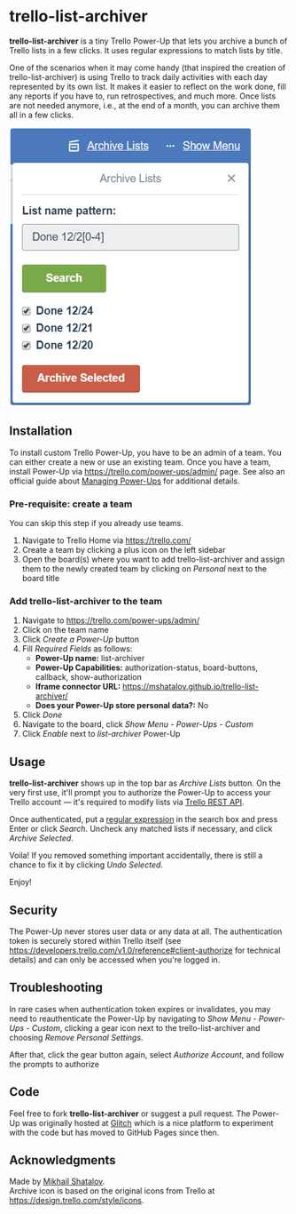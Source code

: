 # trello-list-archiver

**trello-list-archiver** is a tiny Trello Power-Up that lets you archive a bunch of Trello lists in a few clicks. It uses regular expressions to match lists by title.

One of the scenarios when it may come handy (that inspired the creation of trello-list-archiver) is using Trello to track daily activities with each day represented by its own list. It makes it easier to reflect on the work done, fill any reports if you have to, run retrospectives, and much more. Once lists are not needed anymore, i.e., at the end of a month, you can archive them all in a few clicks.

![Search and archival in action](readme/screenshot-search.png)

## Installation
To install custom Trello Power-Up, you have to be an admin of a team. You can either create a new or use an existing team.
Once you have a team, install Power-Up via https://trello.com/power-ups/admin/ page. See also an official guide about [Managing Power-Ups](https://developers.trello.com/v1.0/docs/managing-power-ups) for additional details.
### Pre-requisite: create a team
You can skip this step if you already use teams.
1. Navigate to Trello Home via https://trello.com/
2. Create a team by clicking a plus icon on the left sidebar
3. Open the board(s) where you want to add trello-list-archiver and assign them to the newly created team by clicking on _Personal_ next to the board title

### Add trello-list-archiver to the team
1. Navigate to https://trello.com/power-ups/admin/
2. Click on the team name
3. Click _Create a Power-Up_ button
4. Fill _Required Fields_ as follows:
    * **Power-Up name:** list-archiver
    * **Power-Up Capabilities:** authorization-status, board-buttons, callback, show-authorization
    * **Iframe connector URL:** https://mshatalov.github.io/trello-list-archiver/
    * **Does your Power-Up store personal data?:** No
5. Click _Done_
6. Navigate to the board, click *Show Menu - Power-Ups - Custom*
7. Click _Enable_ next to _list-archiver_ Power-Up

## Usage
**trello-list-archiver** shows up in the top bar as *Archive Lists* button. On the very first use, it'll prompt you to authorize the Power-Up to access your Trello account — it's required to modify lists via [Trello REST API](https://developers.trello.com/reference/).

Once authenticated, put a [regular expression](https://developer.mozilla.org/en-US/docs/Web/JavaScript/Guide/Regular_Expressions) in the search box and press Enter or click _Search_. Uncheck any matched lists if necessary, and click _Archive Selected_.

Voila! If you removed something important accidentally, there is still a chance to fix it by clicking _Undo Selected_.

Enjoy!

## Security
The Power-Up never stores user data or any data at all. The authentication token is securely stored within Trello itself (see https://developers.trello.com/v1.0/reference#client-authorize for technical details) and can only be accessed when you're logged in. 

## Troubleshooting
In rare cases when authentication token expires or invalidates, you may need to reauthenticate the Power-Up by navigating to *Show Menu - Power-Ups - Custom*, clicking a gear icon next to the trello-list-archiver and choosing _Remove Personal Settings_.

After that, click the gear button again, select _Authorize Account_, and follow the prompts to authorize 

## Code
Feel free to fork **trello-list-archiver** or suggest a pull request. The Power-Up was originally hosted at [Glitch](https://glitch.com) which is a nice platform to experiment with the code but has moved to GitHub Pages since then.

## Acknowledgments
Made by [Mikhail Shatalov](https://github.com/mshatalov).  
Archive icon is based on the original icons from Trello at https://design.trello.com/style/icons.